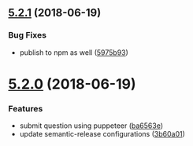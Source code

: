 ## [5.2.1](https://github.com/matheussampaio/urionlinejudge-cli/compare/v5.2.0...v5.2.1) (2018-06-19)


### Bug Fixes

* publish to npm as well ([5975b93](https://github.com/matheussampaio/urionlinejudge-cli/commit/5975b93))

# [5.2.0](https://github.com/matheussampaio/urionlinejudge-cli/compare/v5.1.0...v5.2.0) (2018-06-19)


### Features

* submit question using puppeteer ([ba6563e](https://github.com/matheussampaio/urionlinejudge-cli/commit/ba6563e))
* update semantic-release configurations ([3b60a01](https://github.com/matheussampaio/urionlinejudge-cli/commit/3b60a01))
